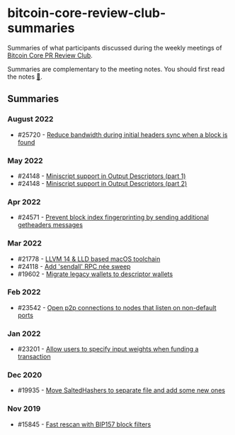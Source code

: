 # bitcoin-core-review-club-summaries

Summaries of what participants discussed during the weekly meetings of [Bitcoin Core PR Review Club](https://github.com/bitcoin-core-review-club).

Summaries are complementary to the meeting notes. You should first read the notes [:eyes:](https://bitcoincore.reviews/meetings/).

## Summaries

### August 2022

- \#25720 - [Reduce bandwidth during initial headers sync when a block is found](posts/2022-08-10-%2325720.md)

### May 2022

- \#24148 - [Miniscript support in Output Descriptors (part 1)](posts/2022-05-18-%2324148.md)
- \#24148 - [Miniscript support in Output Descriptors (part 2)](posts/2022-05-18-%2324148-2.md)

### Apr 2022

- \#24571 - [Prevent block index fingerprinting by sending additional getheaders messages](posts/2022-04-06-%2324571.md)

### Mar 2022

- \#21778 - [LLVM 14 & LLD based macOS toolchain](posts/2022-03-23-%2321778.md)
- \#24118 - [Add 'sendall' RPC née sweep](posts/2022-03-16-%2324118.md)
- \#19602 - [Migrate legacy wallets to descriptor wallets](posts/2022-03-09-%2319602.md)

### Feb 2022

- \#23542 - [Open p2p connections to nodes that listen on non-default ports](posts/2022-02-16-%2323542.md)

### Jan 2022

- \#23201 - [Allow users to specify input weights when funding a transaction](posts/2022-01-19-%2323201.md)

### Dec 2020

- \#19935 - [Move SaltedHashers to separate file and add some new ones](posts/2020-12-16-%2319935.md)

### Nov 2019

- \#15845 - [Fast rescan with BIP157 block filters](posts/2019-11-06-%2315845.md)